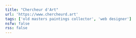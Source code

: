 ```yaml
---
title: "Chercheur d'Art"
url: 'https://www.chercheurd.art'
tags: ['old masters paintings collector', 'web designer']
nsfw: false
rss: false
---
```

